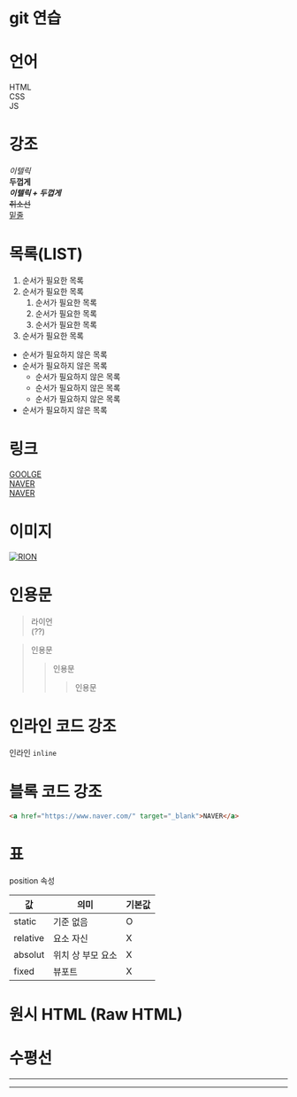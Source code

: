 # git 연습

# 언어

HTML  
CSS  
JS

# 강조

_이텔릭_  
**두껍게**  
**_이텔릭 + 두껍게_**  
~~취소선~~  
<u> 밑줄 </u>

# 목록(LIST)

1. 순서가 필요한 목록
1. 순서가 필요한 목록
   1. 순서가 필요한 목록
   1. 순서가 필요한 목록
   1. 순서가 필요한 목록
1. 순서가 필요한 목록

- 순서가 필요하지 않은 목록
- 순서가 필요하지 않은 목록
  - 순서가 필요하지 않은 목록
  - 순서가 필요하지 않은 목록
  - 순서가 필요하지 않은 목록
- 순서가 필요하지 않은 목록

# 링크

[GOOLGE](https://www.google.co.kr/)  
[NAVER](https://www.naver.com/ "네이버로 이동!")  
<a href="https://www.naver.com/" target="_blank">NAVER<a>

# 이미지

[![RION](https://w.namu.la/s/9071d0575b6d14c0d6fc5832e26fe8ef0a298a1abb1d442cc3c865534ec5e949e8a2d195fe425ebb15f2f1f5b270e6b86979bd1e3fcb4e9d9432bdfbf4fb02a6ef1dadc3477ddb5e704cd37314ac39a1)](https://w.namu.la/s/9071d0575b6d14c0d6fc5832e26fe8ef0a298a1abb1d442cc3c865534ec5e949e8a2d195fe425ebb15f2f1f5b270e6b86979bd1e3fcb4e9d9432bdfbf4fb02a6ef1dadc3477ddb5e704cd37314ac39a1)

# 인용문

> 라이언  
> (??)

> 인용문
>
> > 인용문
> >
> > > 인용문

# 인라인 코드 강조

인라인 `inline`

# 블록 코드 강조

```html
<a href="https://www.naver.com/" target="_blank">NAVER</a>
```

# 표

position 속성

| 값       | 의미              | 기본값 |
| -------- | ----------------- | ------ |
| static   | 기준 없음         | O      |
| relative | 요소 자신         | X      |
| absolut  | 위치 상 부모 요소 | X      |
| fixed    | 뷰포트            | X      |

# 원시 HTML (Raw HTML)

# 수평선

---

---
